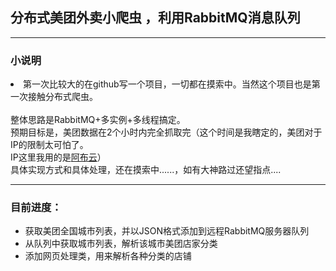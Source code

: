 <h2>分布式美团外卖小爬虫 ，利用RabbitMQ消息队列</h2>
<hr></hr>
<h3>小说明</h3>
	<li>第一次比较大的在github写一个项目，一切都在摸索中。当然这个项目也是第一次接触分布式爬虫。</li><br>
		整体思路是RabbitMQ+多实例+多线程搞定。
	<br>
		预期目标是，美团数据在2个小时内完全抓取完（这个时间是我瞎定的，美团对于IP的限制太可怕了。
	<br>IP这里我用的是<a href ="https://www.abuyun.com/">阿布云</a>）
	<br>具体实现方式和具体处理，还在摸索中......，如有大神路过还望指点....

<hr></hr>
<h3>目前进度：</h3>

* 获取美团全国城市列表，并以JSON格式添加到远程RabbitMQ服务器队列<br>
* 从队列中获取城市列表，解析该城市美团店家分类<br>
* 添加网页处理类，用来解析各种分类的店铺


